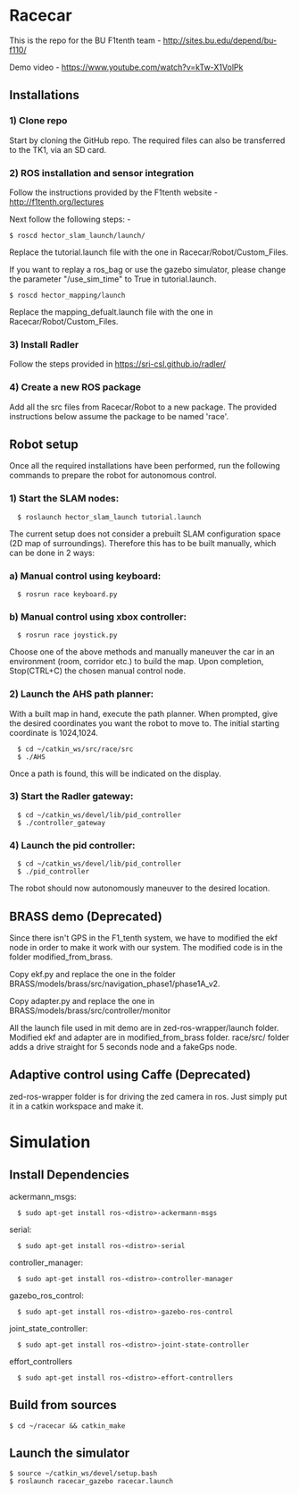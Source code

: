 # Racecar

This is the repo for the BU F1tenth team - http://sites.bu.edu/depend/bu-f110/

Demo video - https://www.youtube.com/watch?v=kTw-X1VolPk

## Installations

### 1) Clone repo

Start by cloning the GitHub repo. The required files can also be transferred to the TK1, via an SD card.

### 2) ROS installation and sensor integration

Follow the instructions provided by the F1tenth website - http://f1tenth.org/lectures

Next follow the following steps: -

	$ roscd hector_slam_launch/launch/

Replace the tutorial.launch file with the one in Racecar/Robot/Custom_Files.

If you want to replay a ros_bag or use the gazebo simulator, please change the parameter "/use_sim_time" to True in tutorial.launch.

	$ roscd hector_mapping/launch

Replace the mapping_defualt.launch file with the one in Racecar/Robot/Custom_Files.

### 3) Install Radler

Follow the steps provided in https://sri-csl.github.io/radler/

### 4) Create a new ROS package

Add all the src files from Racecar/Robot to a new package. The provided instructions below assume the package to be named 'race'.

## Robot setup

Once all the required installations have been performed, run the following commands to prepare the robot for autonomous control.

### 1) Start the SLAM nodes:
      $ roslaunch hector_slam_launch tutorial.launch

The current setup does not consider a prebuilt SLAM configuration space (2D map of surroundings). Therefore this has to be built manually, which can be done in 2 ways:

### a) Manual control using keyboard:
      $ rosrun race keyboard.py 

### b) Manual control using xbox controller:
      $ rosrun race joystick.py 

Choose one of the above methods and manually maneuver the car in an environment (room, corridor etc.) to build the map. Upon completion, Stop(CTRL+C) the chosen manual control node.

### 2) Launch the AHS path planner:

With a built map in hand, execute the path planner. When prompted, give the desired coordinates you want the robot to move to. The initial starting coordinate is 1024,1024.

      $ cd ~/catkin_ws/src/race/src
      $ ./AHS

Once a path is found, this will be indicated on the display.

### 3) Start the Radler gateway:
      $ cd ~/catkin_ws/devel/lib/pid_controller
      $ ./controller_gateway

### 4) Launch the pid controller:
      $ cd ~/catkin_ws/devel/lib/pid_controller
      $ ./pid_controller

The robot should now autonomously maneuver to the desired location.

## BRASS demo (Deprecated)
Since there isn't GPS in the F1_tenth system, we have to modified the ekf node in order to make it work with our system. The modified code is in the folder modified_from_brass.
 
Copy ekf.py and replace the one in the folder BRASS/models/brass/src/navigation_phase1/phase1A_v2. 

Copy adapter.py and replace the one in BRASS/models/brass/src/controller/monitor

All the launch file used in mit demo are in zed-ros-wrapper/launch folder. Modified ekf and adapter are in modified_from_brass folder. race/src/ folder adds a drive straight for 5 seconds node and a fakeGps node.

## Adaptive control using Caffe (Deprecated)
zed-ros-wrapper folder is for driving the zed camera in ros. Just simply put it in a catkin workspace and make it.

# Simulation

## Install Dependencies
ackermann_msgs:

      $ sudo apt-get install ros-<distro>-ackermann-msgs
serial:

      $ sudo apt-get install ros-<distro>-serial
controller_manager:

      $ sudo apt-get install ros-<distro>-controller-manager
gazebo_ros_control:

      $ sudo apt-get install ros-<distro>-gazebo-ros-control
joint_state_controller:

      $ sudo apt-get install ros-<distro>-joint-state-controller
effort_controllers

      $ sudo apt-get install ros-<distro>-effort-controllers

## Build from sources 
	$ cd ~/racecar && catkin_make

## Launch the simulator 
	$ source ~/catkin_ws/devel/setup.bash
	$ roslaunch racecar_gazebo racecar.launch
